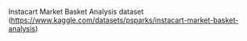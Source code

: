 Instacart Market Basket Analysis dataset (https://www.kaggle.com/datasets/psparks/instacart-market-basket-analysis)
